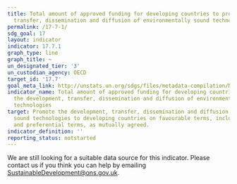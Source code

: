 ```yaml
---
title: Total amount of approved funding for developing countries to promote the development,
  transfer, dissemination and diffusion of environmentally sound technologies
permalink: /17-7-1/
sdg_goal: 17
layout: indicator
indicator: 17.7.1
graph_type: line
graph_title: ~
un_designated_tier: '3'
un_custodian_agency: OECD
target_id: '17.7'
goal_meta_link: http://unstats.un.org/sdgs/files/metadata-compilation/Metadata-Goal-17.pdf
indicator_name: Total amount of approved funding for developing countries to promote
  the development, transfer, dissemination and diffusion of environmentally sound
  technologies
target: Promote the development, transfer, dissemination and diffusion of environmentally
  sound technologies to developing countries on favourable terms, including on concessional
  and preferential terms, as mutually agreed.
indicator_definition: ''
reporting_status: notstarted
---
```


We are still looking for a suitable data source for this indicator. Please contact us if you think you can help by emailing <a href="mailto:SustainableDevelopment@ons.gov.uk">SustainableDevelopment@ons.gov.uk</a>.


